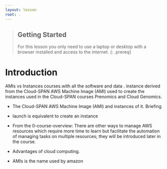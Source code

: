 ```yaml
---
layout: lesson
root: .
---
```

> ## Getting Started
> For this lesson you only need to use a laptop or desktop with a browser installed and access to the internet.
{: .prereq}

# Introduction 
AMIs vs Instances
courses.with all the software and data .  instance derived from the Cloud-SPAN AWS Machine Image (AMI) used to create the instances used in the Cloud-SPAN courses Prenomics and Cloud Genomics.

- The Cloud-SPAN AWS Machine Image (AMI) and instances of it. Briefing

- launch is equivalent to create an instance

- From the 0-course-overview: There are other ways to manage AWS resources which require more time to learn but facilitate the automation of managing tasks on multiple resources; they will be introduced later in the course. 

- Advantages of cloud computing.

- AMIs is the name used by amazon